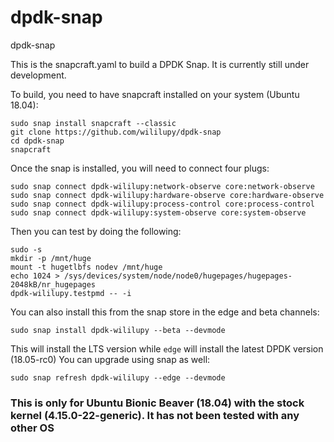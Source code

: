 # dpdk-snap
dpdk-snap

This is the snapcraft.yaml to build a DPDK Snap.
It is currently still under development.

To build, you need to have snapcraft installed on your system (Ubuntu 18.04):

```
sudo snap install snapcraft --classic 
git clone https://github.com/wililupy/dpdk-snap
cd dpdk-snap
snapcraft
```
Once the snap is installed, you will need to connect four plugs:

```
sudo snap connect dpdk-wililupy:network-observe core:network-observe
sudo snap connect dpdk-wililupy:hardware-observe core:hardware-observe
sudo snap connect dpdk-wililupy:process-control core:process-control
sudo snap connect dpdk-wililupy:system-observe core:system-observe
```
Then you can test by doing the following:

```
sudo -s
mkdir -p /mnt/huge
mount -t hugetlbfs nodev /mnt/huge
echo 1024 > /sys/devices/system/node/node0/hugepages/hugepages-2048kB/nr_hugepages
dpdk-wililupy.testpmd -- -i
```
You can also install this from the snap store in the edge and beta channels:

`sudo snap install dpdk-wililupy --beta --devmode`

This will install the LTS version while `edge` will install the latest DPDK version (18.05-rc0)
You can upgrade using snap as well:

`sudo snap refresh dpdk-wililupy --edge --devmode`

### This is only for Ubuntu Bionic Beaver (18.04) with the stock kernel (4.15.0-22-generic). It has not been tested with any other OS
